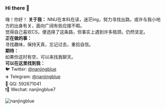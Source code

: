 ### Hi there 👋
嗨！你好！
**关于我：**
  NNU在本科在读，迷茫ing，努力寻找出路。或许与我小地方的出身有关，面向广阔有些应接不暇。  
  觉得自己喜欢CS，便选择了这条路，但事实上遇到许多瓶颈。仍然坚定。  
**正在做的事：**   
  寻找趣味，保持天真，忘记过去，重拾自信。  
**期待：**  
  如果你这时有空，可以来找我聊天。  
**可以在这里找到我：**  
 🐦 Twitter: [@nanjingblue](https://twitter.com/nanjingblue)  
 ✈️ Telegram: [@nanjingblue](https://t.me/nanjingblue)  
 🐧 QQ: 592671041  
 ❗🐴 Wechat: nanjingblue7  
 
![nanjingblue](https://count.getloli.com/get/@nanjingblue?theme=gelbooru-he)  

<!--
**nanjingblue/nanjingblue** is a ✨ _special_ ✨ repository because its `README.md` (this file) appears on your GitHub profile.

Here are some ideas to get you started:

- 🔭 I’m currently working on ...
- 🌱 I’m currently learning ...
- 👯 I’m looking to collaborate on ...
- 🤔 I’m looking for help with ...
- 💬 Ask me about ...
- 📫 How to reach me: ...
- 😄 Pronouns: ...
- ⚡ Fun fact: ...
-->
